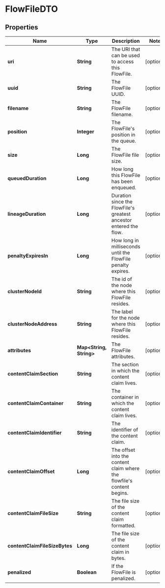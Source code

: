
# FlowFileDTO

## Properties
Name | Type | Description | Notes
------------ | ------------- | ------------- | -------------
**uri** | **String** | The URI that can be used to access this FlowFile. |  [optional]
**uuid** | **String** | The FlowFile UUID. |  [optional]
**filename** | **String** | The FlowFile filename. |  [optional]
**position** | **Integer** | The FlowFile&#39;s position in the queue. |  [optional]
**size** | **Long** | The FlowFile file size. |  [optional]
**queuedDuration** | **Long** | How long this FlowFile has been enqueued. |  [optional]
**lineageDuration** | **Long** | Duration since the FlowFile&#39;s greatest ancestor entered the flow. |  [optional]
**penaltyExpiresIn** | **Long** | How long in milliseconds until the FlowFile penalty expires. |  [optional]
**clusterNodeId** | **String** | The id of the node where this FlowFile resides. |  [optional]
**clusterNodeAddress** | **String** | The label for the node where this FlowFile resides. |  [optional]
**attributes** | **Map&lt;String, String&gt;** | The FlowFile attributes. |  [optional]
**contentClaimSection** | **String** | The section in which the content claim lives. |  [optional]
**contentClaimContainer** | **String** | The container in which the content claim lives. |  [optional]
**contentClaimIdentifier** | **String** | The identifier of the content claim. |  [optional]
**contentClaimOffset** | **Long** | The offset into the content claim where the flowfile&#39;s content begins. |  [optional]
**contentClaimFileSize** | **String** | The file size of the content claim formatted. |  [optional]
**contentClaimFileSizeBytes** | **Long** | The file size of the content claim in bytes. |  [optional]
**penalized** | **Boolean** | If the FlowFile is penalized. |  [optional]



